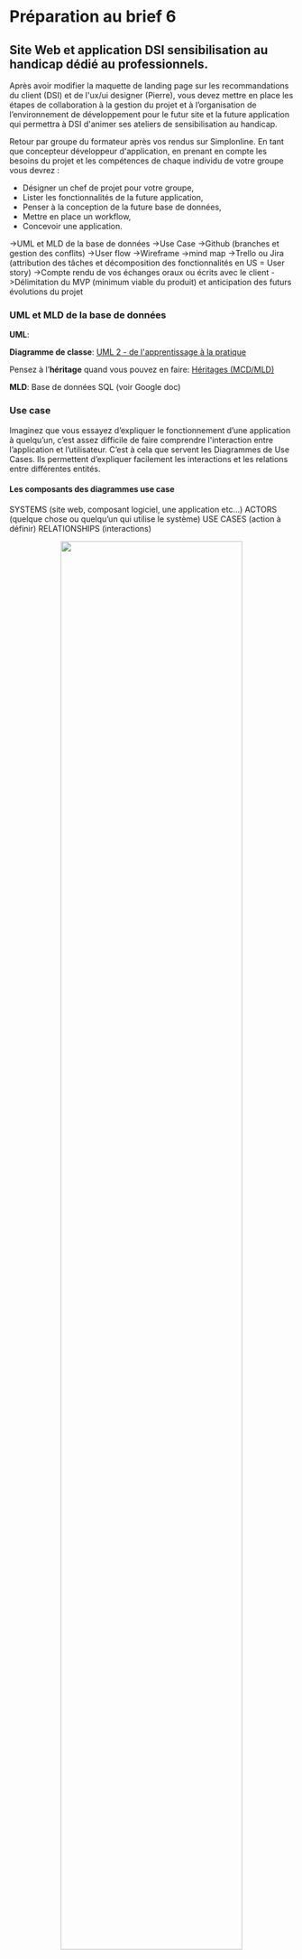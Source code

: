 # Préparation au brief 6

## Site Web et application DSI sensibilisation au handicap dédié au professionnels.

Après avoir modifier la maquette de landing page sur les recommandations du client (DSI) et de l'ux/ui designer (Pierre), vous devez mettre en place les étapes de collaboration à la gestion du projet et à l’organisation de l’environnement de développement pour le futur site et la future application qui permettra à DSI d'animer ses ateliers de sensibilisation au handicap. 

Retour par groupe du formateur après vos rendus sur Simplonline.
En tant que concepteur développeur d'application, en prenant en compte les besoins du projet et les compétences de chaque individu de votre groupe vous devrez :
- Désigner un chef de projet pour votre groupe,
- Lister les fonctionnalités de la future application,
- Penser à la conception de la future base de données,
- Mettre en place un workflow,
- Concevoir une application.


->UML et MLD de la base de données
->Use Case
->Github (branches et gestion des conflits)
->User flow
->Wireframe
->mind map
->Trello ou Jira (attribution des tâches et décomposition des fonctionnalités en US = User story)
->Compte rendu de vos échanges oraux ou écrits avec le client
->Délimitation du MVP (minimum viable du produit) et anticipation des futurs évolutions du projet

### UML et MLD de la base de données

**UML**:

**Diagramme de classe**:
[UML 2 - de l'apprentissage à la pratique](https://laurent-audibert.developpez.com/Cours-UML/?page=diagramme-classes)

Pensez à l’**héritage** quand vous pouvez en faire:
[Héritages (MCD/MLD)](https://help.sap.com/docs/SAP_POWERDESIGNER/856348b84a7c479489d5172a630f014d/c7c34d286e1b1014afdcc9aecdb28247.html?version=16.7.01)

**MLD**:
Base de données SQL (voir Google doc)

### Use case

Imaginez que vous essayez d’expliquer le fonctionnement d’une application à quelqu’un, c’est assez difficile de faire comprendre l'interaction entre l’application et l’utilisateur. 
C’est à cela que servent les Diagrammes de Use Cases.
Ils permettent d’expliquer facilement les interactions et les relations entre différentes entités. 

#### Les composants des diagrammes use case

SYSTEMS (site web, composant logiciel, une application etc…) 
ACTORS (quelque chose ou quelqu’un qui utilise le système)
USE CASES (action à définir)
RELATIONSHIPS (interactions)

<p align="center" width="100%">
    <img width="80%" src="img/composants_use_case1.png">
</p>

##### Systems

<p align="center" width="100%">
    <img width="80%" src="img/composants_use_case2.png">
</p>

##### Actors

PRIMARY ACTORS / Acteur principale, il initie l’utilisation du système 
SECONDARY ACTORS / Acteur secondeur réagit

##### Exemple d’un cas simple pour application bancaire

On veut qu’il y est la possibilité de :
- se connecter
- vérifier l’argent qu’on à sur le compte
- faire un transfert avec un autre compte
- faire des paiements

Qui sont les acteurs?

<p align="center" width="100%">
    <img width="80%" src="img/composants_use_case3.png">
</p>

#### USE CASES / Cas d’utilisations

Les uses cases décrivent ce que fait le système.

Ils sont définis par un oval et représentent une action qui accomplit une tâche du système. 

<p align="center" width="100%">
    <img width="80%" src="img/composants_use_case4.png">
</p>

##### Exemple d’un cas simple pour application bancaire

On veut qu’il y est la possibilité de :
- se connecter
- vérifier l’argent qu’on à sur le compte
- faire un transfert avec un autre compte
- faire des paiements
**On doit donc avoir un use case pour chacune de ces actions.**

<p align="center" width="100%">
    <img width="80%" src="img/composants_use_case5.png">
</p>

#### Relationship / relation ou interaction

Chaque acteur doit interagir avec au moins un use case du système. 
interaction: 
association (basique communication ou interaction) 

Avec qui va intéragir la banque?

<p align="center" width="100%">
    <img width="80%" src="img/composants_use_case6.png">
</p>
<p align="center" width="100%">
    <img width="80%" src="img/composants_use_case7.png">
</p>
<p align="center" width="100%">
    <img width="80%" src="img/composants_use_case8.png">
</p>
<p align="center" width="100%">
    <img width="80%" src="img/composants_use_case9.png">
</p>

##### Exemple d’un cas simple pour application

On veut qu’il y est la possibilité de :
- se connecter → le mot de passe devra être vérifiée et afficher une erreur s’il n’est pas bon
- vérifier l’argent qu’on à sur le compte
- faire un transfert avec un autre compte → vérifier s’il y a assez d’argent sur le compte
- faire des paiements → depuis le compte de débit ou depuis les économies 
**On doit donc avoir un use case pour chacune de ces actions.**

<p align="center" width="100%">
    <img width="80%" src="img/composants_use_case10.png">
</p>
<p align="center" width="100%">
    <img width="80%" src="img/composants_use_case11.png">
</p>


Quelle genre de relation entre:

- se connecter
- vérifier mot de passe  
- afficher erreur
- afficher solde 
- transférer 
- payer
- vérifier fond
- compte principale
- compte épargne

<p align="center" width="100%">
    <img width="80%" src="img/composants_use_case12.png">
</p>
<p align="center" width="100%">
    <img width="80%" src="img/composants_use_case13.png">
</p>
<p align="center" width="100%">
    <img width="80%" src="img/composants_use_case14.png">
</p>
<p align="center" width="100%">
    <img width="80%" src="img/composants_use_case15.png">
</p>

### Github (branches et gestion des conflits)

<p align="center" width="100%">
    <img width="80%" src="img/Github1.png">
</p>
<p align="center" width="100%">
    <img width="80%" src="img/Github2.png">
</p>

#### Architecture DEV

- main
- Dev
 - coder 1
 - coder 2

### User flow

[comprendre le user flow](https://lagrandeourse.design/blog/quest-ce-que-le-user-flow/#:~:text=Un%20User%20Flow%20est%20une,%C3%A0%20utiliser%2C%20clair%20et%20intuitif.)


<p align="center" width="100%">
    <img width="80%" src="img/User_flow1.png">
</p>
<p align="center" width="100%">
    <img width="80%" src="img/User_flow2.png">
</p>

### WireFrame

Les wireframes représentent une interface sobre. Les designers intègrent généralement les éléments graphiques et contenus suivants :
- En tête et pied de page
- Barre de navigation
- Boutons call-to-action
- Fil d’Ariane
- Éléments de formulaire
- Zones pour les images ou médias

[wireframe](https://www.usabilis.com/definition-wireframe/#:~:text=Le%20Wireframe%20est%20la%20maquette,un%20degr%C3%A9%20d%27interactivit%C3%A9%20variable.)

### Mindmap


### Lean prototyping

[lean prototyping OpenClassroom](https://openclassrooms.com/fr/courses/4781491-testez-vos-idees-avec-le-lean-prototyping/5480506-determinez-le-perimetre-fonctionnel-de-votre-prototype)

#### Déterminer le périmètre fonctionnel du prototype

Avant de construire votre MVP, il est important d'en définir son périmètre fonctionnel et de le structurer.
Le périmètre fonctionnel de votre MVP représente  l'ensemble (restreint) des actions que vous allez rendre disponibles à vos utilisateurs.

Le risque lorsque vous définissez le périmètre fonctionnel de votre prototype est double :
- le périmètre est trop réduit, auquel cas vous n'arriverez pas à reproduire l'expérience utilisateur que vous souhaitez offrir à vos clients ;
- le périmètre est trop large (souvent le cas le plus fréquent), ce qui impliquerait des investissements en termes de temps (notamment le vôtre), énergie et argent beaucoup trop importants.

##### Comment définir le périmètre fonctionnel ?

Il existe plusieurs options pour préparer dans les meilleures conditions la première étape du cycle d'apprentissage **lean** (construire). 
Vous avez maintenant une idée assez précise de ce que vous souhaitez construire, il est alors temps de la structurer.

###### Le backlog produit
Dans les méthodes agiles et notamment SCRUM, le document censé rassembler toutes les fonctionnalités d'un produit s'appelle le backlog produit.
=> liste priorisée des fonctionnalités d’un produit
>L'idée du backlog produit est de centraliser toutes les informations relatives au développement des nouvelles fonctionnalités d'un produit.

En somme, le backlog produit et une liste de fonctionnalités triées par ordre de priorité et documentées (si nécessaire).
L'importance des informations présentes dans le backlog s'adapte à la phase de maturité du produit. Lorsque vous commencez à construire un MVP, vous aurez tendance à vous concentrer sur sa sortie rapide sur le marché plutôt que sur la maintenance d'un backlog produit parfait.
Le backlog produit est en effet un outil évolutif qui grandira avec votre produit et votre équipe. C'est une des raisons pour lesquelles un outil comme Trello est un compagnon de choix pour créer son backlog.

**Un outil pour organiser votre backlog, Trello**:
Trello est un outil pratique pour centraliser, structurer et rassembler les informations concernant le fonctionnement d'un produit (peu importe son stade d'avancement). C'est un outil en ligne complètement gratuit, super accessible et très flexible.

Backlog produit, mais qu'en est-il de la description des fonctionnalités?

###### Anatomie d’une **user story**:
>Une user story est« une courte phrase décrivant en détail l’action que l’on souhaite rendre disponible à nos utilisateurs ».
Sur Trello, elle est représentée par une carte.

**Une user story (aussi appelée US) se compose de 3 parties distinctes, un type d'utilisateur, une action à réaliser et une finalité.**
Exemple:
En tant que [type d'utilisateur], j'aimerais pouvoir [action à réaliser] dans le but de [finalité].

-> **Le type d'utilisateur**:
L'on peut très bien appeler toutes les personnes visitant le site des « utilisateurs ». Plus l'on détaille l'user story, mieux l'on se met en situation.

>Une personne qui visite pour la première fois votre site pourrait alors s’appeler un « visiteur » plutôt qu’un « utilisateur ». Un utilisateur quant à lui pourrait rentrer dans la catégorie des personnes ayant créé un compte ou même déjà « utilisé » votre service (réserver une sieste par exemple).

>Encore une fois, au stade de MVP, il n’est pas nécessaire de passer trop de temps sur les détails de votre backlog.

Exemple:
Partons donc sur un visiteur et rédigeons la première partie de notre user story :


-> L'action à réaliser

Description précise de l'action que l'utilisateur doit être capable de réaliser sur l'application. **Le contexte est clé!**
Si l'on rédige la story concernant la création d’un compte alors il faut se mettre  à la place du visiteur du site (qui n’est pas encore un utilisateur 🤓) :
"En tant que visiteur de..., j'aimerais pouvoir [créer un compte]"
L'on peut dans cette carte commencer à documenter la fonctionnalité en indiquant les informations nécessaires à la création d'un compte (cheklist par exemple).
L'on peut également ajouter des wireframes (si besoin) concernant la fonctionnalité nécessaire à son bon développement.

-> Finalité 
Bien qu'optionnelle, cette partie de la story permet de s'immerger encore plus dans l’exercice. 
Elle consiste à décrire la finalité de l’action réalisée.
Exemple:
« En tant que visiteur de ..., j’aimerais pouvoir créer un compte afin d’être en mesure [d'utiliser le service proposé] »

=> Cet exercice permet dans un premier temps de se mettre à la place de l'utilisateur, mais aussi de communiquer simplement l'objectif et le comportement attendu d’une fonctionnalité à des équipes de développement (et autres).



### Entretien avec Hafida

article type blog??
se mettre à la place d'un client


ce qui ne doit pas changer:
texte?


garde version code couleur dsi, et une version avec notre propre charte


moderniser
animation

[ex](https://neuroinclusive.design/en/)
[ex](https://www.print-dsi.com/)
[ex](https://www.youtube.com/watch?v=89CKBJoZ8P4&ab_channel=GillesDevendeville)
[ex](https://www.leadgenerator.fr/blog/le-call-to-action-cta-en-btob)

récupèrer photos
se lâcher 
call to action
pop up


-----------------------------------------------------

merise, diagramme de classe -> bdd
heritage en mcd

wireframe

mentions légales
